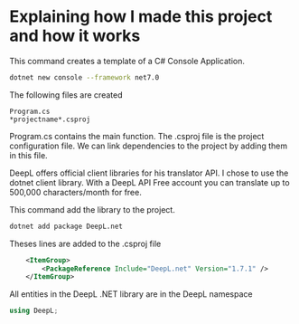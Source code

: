 # Explaining how I made this project and how it works

This command creates a template of a C# Console Application.
```bash
dotnet new console --framework net7.0
```

The following files are created
```text
Program.cs
*projectname*.csproj
```

Program.cs contains the main function.
The .csproj file is the project configuration file.
We can link dependencies to the project by adding them in this file.

DeepL offers official client libraries for his translator API.
I chose to use the dotnet client library.
With a DeepL API Free account you can translate up to 500,000 characters/month for free.

This command add the library to the project.
```bash
dotnet add package DeepL.net
```
Theses lines are added to the .csproj file
```xml
    <ItemGroup>
        <PackageReference Include="DeepL.net" Version="1.7.1" />
    </ItemGroup>
```
All entities in the DeepL .NET library are in the DeepL namespace
```C#
using DeepL;
```